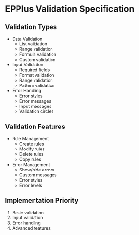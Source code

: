 # EPPlus Validation Specification

## Validation Types
- Data Validation
  - List validation
  - Range validation
  - Formula validation
  - Custom validation
- Input Validation
  - Required fields
  - Format validation
  - Range validation
  - Pattern validation
- Error Handling
  - Error styles
  - Error messages
  - Input messages
  - Validation circles

## Validation Features
- Rule Management
  - Create rules
  - Modify rules
  - Delete rules
  - Copy rules
- Error Management
  - Show/hide errors
  - Custom messages
  - Error styles
  - Error levels

## Implementation Priority
1. Basic validation
2. Input validation
3. Error handling
4. Advanced features